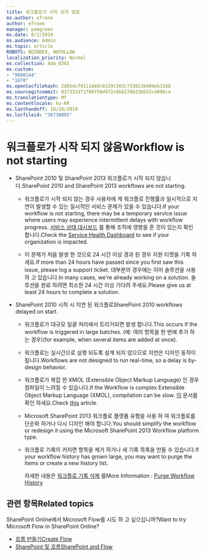 ```yaml
---
title: 워크플로가 시작 되지 않음
ms.author: efrene
author: efrene
manager: pamgreen
ms.date: 8/2/2019
ms.audience: Admin
ms.topic: article
ROBOTS: NOINDEX, NOFOLLOW
localization_priority: Normal
ms.collection: Adm_O365
ms.custom:
- "9000144"
- "1670"
ms.openlocfilehash: 2d85dcf9111d48cb529c583c733823b404eb3188
ms.sourcegitcommit: 037331d71f06750d972c0b6278b23bb15c4806ca
ms.translationtype: MT
ms.contentlocale: ko-KR
ms.lasthandoff: 10/18/2019
ms.locfileid: "36738095"
---
```

# <a name="workflow-is-not-starting"></a><span data-ttu-id="623ad-102">워크플로가 시작 되지 않음</span><span class="sxs-lookup"><span data-stu-id="623ad-102">Workflow is not starting</span></span>

- <span data-ttu-id="623ad-103">SharePoint 2010 및 SharePoint 2013 워크플로가 시작 되지 않습니다.</span><span class="sxs-lookup"><span data-stu-id="623ad-103">SharePoint 2010 and SharePoint 2013 workflows are not starting.</span></span>

    - <span data-ttu-id="623ad-104">워크플로가 시작 되지 않는 경우 사용자에 게 워크플로 진행률과 일시적으로 지연이 발생할 수 있는 일시적인 서비스 문제가 있을 수 있습니다.</span><span class="sxs-lookup"><span data-stu-id="623ad-104">If your workflow is not starting, there may be a temporary service issue where users may experience intermittent delays with workflow progress.</span></span> <span data-ttu-id="623ad-105">[서비스 상태 대시보드](https:/admin.microsoft.com/AdminPortal/Home#/servicehealth) 를 통해 조직에 영향을 준 것이 있는지 확인 합니다.</span><span class="sxs-lookup"><span data-stu-id="623ad-105">Check the [Service Health Dashboard](https:/admin.microsoft.com/AdminPortal/Home#/servicehealth) to see if your organization is impacted.</span></span>

    - <span data-ttu-id="623ad-106">이 문제가 처음 발생 한 것으로 24 시간 이상 경과 된 경우 지원 티켓을 기록 하세요.</span><span class="sxs-lookup"><span data-stu-id="623ad-106">If more than 24 hours have passed since you first saw this issue, please log a support ticket.</span></span> <span data-ttu-id="623ad-107">대부분의 경우에는 이미 솔루션을 사용 하 고 있습니다.</span><span class="sxs-lookup"><span data-stu-id="623ad-107">In many cases, we're already working on a solution.</span></span> <span data-ttu-id="623ad-108">솔루션을 완료 하려면 최소한 24 시간 이상 기다려 주세요.</span><span class="sxs-lookup"><span data-stu-id="623ad-108">Please give us at least 24 hours to complete a solution.</span></span>

- <span data-ttu-id="623ad-109">SharePoint 2010 시작 시 지연 된 워크플로</span><span class="sxs-lookup"><span data-stu-id="623ad-109">SharePoint 2010 workflows delayed on start.</span></span>

    - <span data-ttu-id="623ad-110">워크플로가 대규모 일괄 처리에서 트리거되면 발생 합니다.</span><span class="sxs-lookup"><span data-stu-id="623ad-110">This occurs if the workflow is triggered in large batches.</span></span> <span data-ttu-id="623ad-111">(예: 여러 항목을 한 번에 추가 하는 경우)</span><span class="sxs-lookup"><span data-stu-id="623ad-111">(for example, when several items are added at once).</span></span>

    - <span data-ttu-id="623ad-112">워크플로는 실시간으로 실행 되도록 설계 되지 않으므로 지연은 디자인 동작이 됩니다.</span><span class="sxs-lookup"><span data-stu-id="623ad-112">Workflows are not designed to run real-time, so a delay is by-design behavior.</span></span>

   -  <span data-ttu-id="623ad-113">워크플로가 복잡 한 XMOL (Extensible Object Markup Language) 인 경우 컴파일이 느려질 수 있습니다.</span><span class="sxs-lookup"><span data-stu-id="623ad-113">If the Workflow is complex Extensible Object Markup Language (XMOL), compilation can be slow.</span></span> <span data-ttu-id="623ad-114">[이](https://support.microsoft.com//kb/3043697) 문서를 확인 하세요.</span><span class="sxs-lookup"><span data-stu-id="623ad-114">Check [this](https://support.microsoft.com//kb/3043697) article.</span></span>

    - <span data-ttu-id="623ad-115">Microsoft SharePoint 2013 워크플로 플랫폼 유형을 사용 하 여 워크플로를 단순화 하거나 다시 디자인 해야 합니다.</span><span class="sxs-lookup"><span data-stu-id="623ad-115">You should simplify the workflow or redesign it using the Microsoft SharePoint 2013 Workflow platform type.</span></span>

    - <span data-ttu-id="623ad-116">워크플로 기록이 커지면 항목을 제거 하거나 새 기록 목록을 만들 수 있습니다.</span><span class="sxs-lookup"><span data-stu-id="623ad-116">If your workflow history has grown large, you may want to purge the items or create a new history list.</span></span>

        <span data-ttu-id="623ad-117">자세한 내용은 [워크플로 기록 삭제](https://blogs.technet.microsoft.com/marj/2015/08/07/sharepoint-2010-workflows-best-practice-purge-workflow-history-list-items/) 를</span><span class="sxs-lookup"><span data-stu-id="623ad-117">More Information : [Purge Workflow History](https://blogs.technet.microsoft.com/marj/2015/08/07/sharepoint-2010-workflows-best-practice-purge-workflow-history-list-items/)</span></span>


## <a name="related-topics"></a><span data-ttu-id="623ad-118">관련 항목</span><span class="sxs-lookup"><span data-stu-id="623ad-118">Related topics</span></span>
<span data-ttu-id="623ad-119">SharePoint Online에서 Microsoft Flow를 시도 하 고 싶으십니까?</span><span class="sxs-lookup"><span data-stu-id="623ad-119">Want to try Microsoft Flow in SharePoint Online?</span></span>
- [<span data-ttu-id="623ad-120">흐름 만들기</span><span class="sxs-lookup"><span data-stu-id="623ad-120">Create Flow</span></span>](https://support.office.com/article/Create-a-flow-for-a-list-or-library-in-SharePoint-Online-or-OneDrive-for-Business-a9c3e03b-0654-46af-a254-20252e580d01) 
- [<span data-ttu-id="623ad-121">SharePoint 및 흐름</span><span class="sxs-lookup"><span data-stu-id="623ad-121">SharePoint and Flow</span></span>](https://flow.microsoft.com/blog/sharepoint-and-flow/) 


